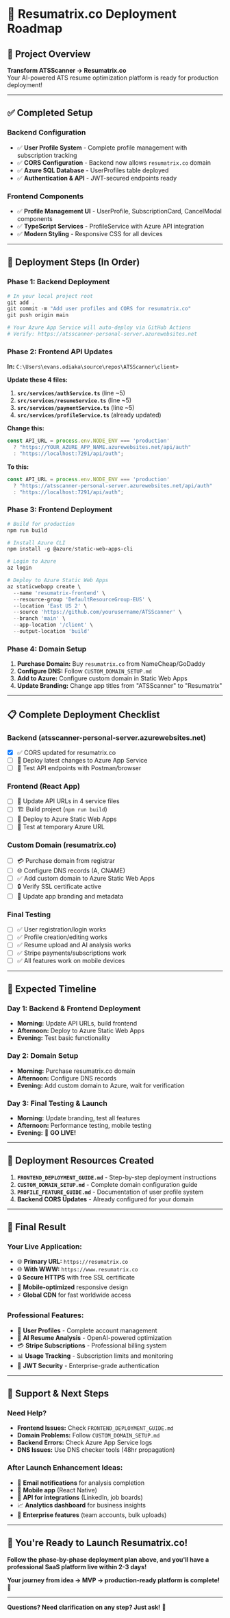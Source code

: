 # 🚀 **Resumatrix.co Deployment Roadmap**

## 🎯 **Project Overview**
**Transform ATSScanner → Resumatrix.co**  
Your AI-powered ATS resume optimization platform is ready for production deployment!

---

## ✅ **Completed Setup**

### **Backend Configuration**
- ✅ **User Profile System** - Complete profile management with subscription tracking
- ✅ **CORS Configuration** - Backend now allows `resumatrix.co` domain
- ✅ **Azure SQL Database** - UserProfiles table deployed  
- ✅ **Authentication & API** - JWT-secured endpoints ready

### **Frontend Components** 
- ✅ **Profile Management UI** - UserProfile, SubscriptionCard, CancelModal components
- ✅ **TypeScript Services** - ProfileService with Azure API integration
- ✅ **Modern Styling** - Responsive CSS for all devices

---

## 🚀 **Deployment Steps (In Order)**

### **Phase 1: Backend Deployment** 
```powershell
# In your local project root
git add .
git commit -m "Add user profiles and CORS for resumatrix.co"
git push origin main

# Your Azure App Service will auto-deploy via GitHub Actions
# Verify: https://atsscanner-personal-server.azurewebsites.net
```

### **Phase 2: Frontend API Updates**
**In:** `C:\Users\evans.odiaka\source\repos\ATSScanner\client>`

**Update these 4 files:**
1. **`src/services/authService.ts`** (line ~5)
2. **`src/services/resumeService.ts`** (line ~5)  
3. **`src/services/paymentService.ts`** (line ~5)
4. **`src/services/profileService.ts`** (already updated)

**Change this:**
```typescript
const API_URL = process.env.NODE_ENV === 'production' 
  ? "https://YOUR_AZURE_APP_NAME.azurewebsites.net/api/auth"
  : "https://localhost:7291/api/auth";
```

**To this:**
```typescript
const API_URL = process.env.NODE_ENV === 'production' 
  ? "https://atsscanner-personal-server.azurewebsites.net/api/auth"
  : "https://localhost:7291/api/auth";
```

### **Phase 3: Frontend Deployment**
```powershell
# Build for production
npm run build

# Install Azure CLI
npm install -g @azure/static-web-apps-cli

# Login to Azure
az login

# Deploy to Azure Static Web Apps
az staticwebapp create \
  --name 'resumatrix-frontend' \
  --resource-group 'DefaultResourceGroup-EUS' \
  --location 'East US 2' \
  --source 'https://github.com/yourusername/ATSScanner' \
  --branch 'main' \
  --app-location '/client' \
  --output-location 'build'
```

### **Phase 4: Domain Setup**
1. **Purchase Domain:** Buy `resumatrix.co` from NameCheap/GoDaddy
2. **Configure DNS:** Follow `CUSTOM_DOMAIN_SETUP.md`
3. **Add to Azure:** Configure custom domain in Static Web Apps
4. **Update Branding:** Change app titles from "ATSScanner" to "Resumatrix"

---

## 📋 **Complete Deployment Checklist**

### **Backend (atsscanner-personal-server.azurewebsites.net)**
- [x] ✅ CORS updated for resumatrix.co
- [ ] 🚀 Deploy latest changes to Azure App Service
- [ ] 🧪 Test API endpoints with Postman/browser

### **Frontend (React App)**
- [ ] 🔧 Update API URLs in 4 service files
- [ ] 🏗️ Build project (`npm run build`)
- [ ] 🚀 Deploy to Azure Static Web Apps
- [ ] 🧪 Test at temporary Azure URL

### **Custom Domain (resumatrix.co)**
- [ ] 💳 Purchase domain from registrar
- [ ] 🌐 Configure DNS records (A, CNAME)
- [ ] ✅ Add custom domain to Azure Static Web Apps
- [ ] 🔒 Verify SSL certificate active
- [ ] 📱 Update app branding and metadata

### **Final Testing**
- [ ] ✅ User registration/login works
- [ ] ✅ Profile creation/editing works
- [ ] ✅ Resume upload and AI analysis works  
- [ ] ✅ Stripe payments/subscriptions work
- [ ] ✅ All features work on mobile devices

---

## 🎯 **Expected Timeline**

### **Day 1: Backend & Frontend Deployment**
- **Morning:** Update API URLs, build frontend
- **Afternoon:** Deploy to Azure Static Web Apps
- **Evening:** Test basic functionality

### **Day 2: Domain Setup**  
- **Morning:** Purchase resumatrix.co domain
- **Afternoon:** Configure DNS records
- **Evening:** Add custom domain to Azure, wait for verification

### **Day 3: Final Testing & Launch**
- **Morning:** Update branding, test all features
- **Afternoon:** Performance testing, mobile testing
- **Evening:** 🎉 **GO LIVE!**

---

## 📁 **Deployment Resources Created**

1. **`FRONTEND_DEPLOYMENT_GUIDE.md`** - Step-by-step deployment instructions
2. **`CUSTOM_DOMAIN_SETUP.md`** - Complete domain configuration guide  
3. **`PROFILE_FEATURE_GUIDE.md`** - Documentation of user profile system
4. **Backend CORS Updates** - Already configured for your domain

---

## 🎉 **Final Result**

### **Your Live Application:**
- 🌐 **Primary URL:** `https://resumatrix.co`
- 🌐 **With WWW:** `https://www.resumatrix.co`  
- 🔒 **Secure HTTPS** with free SSL certificate
- 📱 **Mobile-optimized** responsive design
- ⚡ **Global CDN** for fast worldwide access

### **Professional Features:**
- 👤 **User Profiles** - Complete account management
- 🤖 **AI Resume Analysis** - OpenAI-powered optimization
- 💳 **Stripe Subscriptions** - Professional billing system
- 📊 **Usage Tracking** - Subscription limits and monitoring
- 🔐 **JWT Security** - Enterprise-grade authentication

---

## 🚨 **Support & Next Steps**

### **Need Help?**
- **Frontend Issues:** Check `FRONTEND_DEPLOYMENT_GUIDE.md`
- **Domain Problems:** Follow `CUSTOM_DOMAIN_SETUP.md`  
- **Backend Errors:** Check Azure App Service logs
- **DNS Issues:** Use DNS checker tools (48hr propagation)

### **After Launch Enhancement Ideas:**
- 📧 **Email notifications** for analysis completion
- 📱 **Mobile app** (React Native)
- 🤝 **API for integrations** (LinkedIn, job boards)
- 📈 **Analytics dashboard** for business insights
- 💼 **Enterprise features** (team accounts, bulk uploads)

---

## 🎯 **You're Ready to Launch Resumatrix.co!**

**Follow the phase-by-phase deployment plan above, and you'll have a professional SaaS platform live within 2-3 days!**

**Your journey from idea → MVP → production-ready platform is complete!** 🚀

---

**Questions? Need clarification on any step? Just ask!** 💬